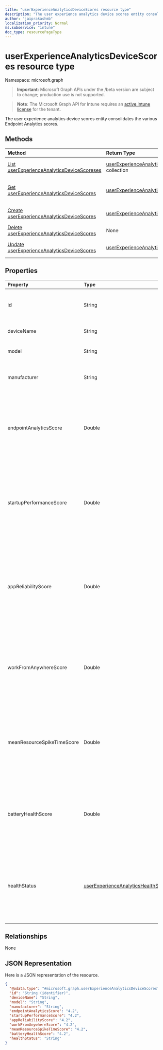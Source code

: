 ```yaml
---
title: "userExperienceAnalyticsDeviceScores resource type"
description: "The user experience analytics device scores entity consolidates the various Endpoint Analytics scores."
author: "jaiprakashmb"
localization_priority: Normal
ms.subservice: "intune"
doc_type: resourcePageType
---
```


# userExperienceAnalyticsDeviceScores resource type

Namespace: microsoft.graph
> **Important:** Microsoft Graph APIs under the /beta version are subject to change; production use is not supported.

> **Note:** The Microsoft Graph API for Intune requires an [active Intune license](https://go.microsoft.com/fwlink/?linkid=839381) for the tenant.


The user experience analytics device scores entity consolidates the various Endpoint Analytics scores.

## Methods
|Method|Return Type|Description|
|:---|:---|:---|
|[List userExperienceAnalyticsDeviceScoreses](../api/intune-devices-userexperienceanalyticsdevicescores-list.md)|[userExperienceAnalyticsDeviceScores](../resources/intune-devices-userexperienceanalyticsdevicescores.md) collection|List properties and relationships of the [userExperienceAnalyticsDeviceScores](../resources/intune-devices-userexperienceanalyticsdevicescores.md) objects.|
|[Get userExperienceAnalyticsDeviceScores](../api/intune-devices-userexperienceanalyticsdevicescores-get.md)|[userExperienceAnalyticsDeviceScores](../resources/intune-devices-userexperienceanalyticsdevicescores.md)|Read properties and relationships of the [userExperienceAnalyticsDeviceScores](../resources/intune-devices-userexperienceanalyticsdevicescores.md) object.|
|[Create userExperienceAnalyticsDeviceScores](../api/intune-devices-userexperienceanalyticsdevicescores-create.md)|[userExperienceAnalyticsDeviceScores](../resources/intune-devices-userexperienceanalyticsdevicescores.md)|Create a new [userExperienceAnalyticsDeviceScores](../resources/intune-devices-userexperienceanalyticsdevicescores.md) object.|
|[Delete userExperienceAnalyticsDeviceScores](../api/intune-devices-userexperienceanalyticsdevicescores-delete.md)|None|Deletes a [userExperienceAnalyticsDeviceScores](../resources/intune-devices-userexperienceanalyticsdevicescores.md).|
|[Update userExperienceAnalyticsDeviceScores](../api/intune-devices-userexperienceanalyticsdevicescores-update.md)|[userExperienceAnalyticsDeviceScores](../resources/intune-devices-userexperienceanalyticsdevicescores.md)|Update the properties of a [userExperienceAnalyticsDeviceScores](../resources/intune-devices-userexperienceanalyticsdevicescores.md) object.|

## Properties
|Property|Type|Description|
|:---|:---|:---|
|id|String|The unique identifier of the user experience analytics device score entry. Supports: $select, $OrderBy. Read-only.|
|deviceName|String|The name of the device. Supports: $select, $OrderBy. Read-only.|
|model|String|The model name of the device. Supports: $select, $OrderBy. Read-only.|
|manufacturer|String|The manufacturer name of the device. Examples: Microsoft Corporation, HP, Lenovo. Supports: $select, $OrderBy. Read-only.|
|endpointAnalyticsScore|Double|Indicates a weighted average of the various scores. Valid values range from 0-100. Value -1 means associated score is unavailable. A higher score indicates a healthier device. Read-only. Valid values -1.79769313486232E+308 to 1.79769313486232E+308|
|startupPerformanceScore|Double|Indicates a weighted average of boot score and logon score used for measuring startup performance. Valid values range from 0-100. Value -1 means associated score is unavailable. A higher score indicates a healthier device. Read-only. Valid values -1.79769313486232E+308 to 1.79769313486232E+308|
|appReliabilityScore|Double|Indicates a score calculated from application health data to indicate when a device is having problems running one or more applications. Valid values range from 0-100. Value -1 means associated score is unavailable. A higher score indicates a healthier device. Read-only. Valid values -1.79769313486232E+308 to 1.79769313486232E+308|
|workFromAnywhereScore|Double|Indicates a weighted score of the work from anywhere on a device level. Valid values range from 0-100. Value -1 means associated score is unavailable. A higher score indicates a healthier device. Read-only. Valid values -1.79769313486232E+308 to 1.79769313486232E+308|
|meanResourceSpikeTimeScore|Double|Indicates a calulated score indicating the health of the device's resources CPU and RAM. Valid values range from 0-100. Value -1 means associated score is unavailable. A higher score indicates a healthier device. Read-only. Valid values -1.79769313486232E+308 to 1.79769313486232E+308|
|batteryHealthScore|Double|Indicates a calulated score indicating the health of the device's battery. Valid values range from 0-100. Value -1 means associated score is unavailable. A higher score indicates a healthier device. Read-only. Valid values -1.79769313486232E+308 to 1.79769313486232E+308|
|healthStatus|[userExperienceAnalyticsHealthState](../resources/intune-devices-userexperienceanalyticshealthstate.md)|The health status of the device. Possible values are: unknown, insufficientData, needsAttention, meetingGoals. Unknown by default. Supports: $filter, $select, $OrderBy. Read-only. Possible values are: `unknown`, `insufficientData`, `needsAttention`, `meetingGoals`, `unknownFutureValue`.|

## Relationships
None

## JSON Representation
Here is a JSON representation of the resource.
<!-- {
  "blockType": "resource",
  "keyProperty": "id",
  "@odata.type": "microsoft.graph.userExperienceAnalyticsDeviceScores"
}
-->
``` json
{
  "@odata.type": "#microsoft.graph.userExperienceAnalyticsDeviceScores",
  "id": "String (identifier)",
  "deviceName": "String",
  "model": "String",
  "manufacturer": "String",
  "endpointAnalyticsScore": "4.2",
  "startupPerformanceScore": "4.2",
  "appReliabilityScore": "4.2",
  "workFromAnywhereScore": "4.2",
  "meanResourceSpikeTimeScore": "4.2",
  "batteryHealthScore": "4.2",
  "healthStatus": "String"
}
```
